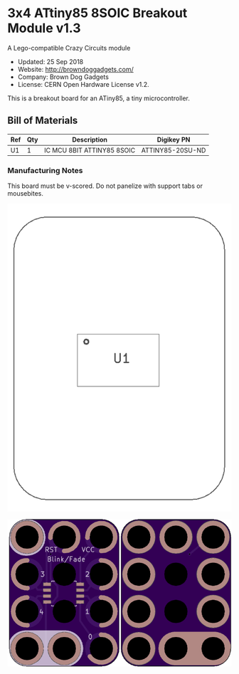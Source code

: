 <!--- start title --->
# 3x4 ATtiny85 8SOIC Breakout Module v1.3
A Lego-compatible Crazy Circuits module

- Updated: 25 Sep 2018
- Website: http://browndoggadgets.com/
- Company: Brown Dog Gadgets
- License: CERN Open Hardware License v1.2.
<!--- end title --->

This is a breakout board for an ATiny85, a tiny microcontroller. 

<!--- bom start --->
## Bill of Materials

|Ref|Qty|Description|Digikey PN|
|---|---|-----------|------|
|U1|1|IC MCU 8BIT ATTINY85 8SOIC|ATTINY85-20SU-ND|


<!--- bom end --->

### Manufacturing Notes

This board must be v-scored. Do not panelize with support tabs or mousebites.

![Assembly Diagram](assembly.png)

![Gerber Preview](preview.png)

